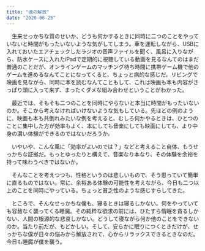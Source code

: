 ```yaml
---
title: "魂の解放"
date: "2020-06-25"
---
```


　生来せっかちな質のせいか、どうも何かするときに同時に二つのことをやっていないと時間がもったいないような気がしてしまう。車を運転しながら、USBに入れておいたエアチェックしたラジオの音声ファイルを聞く、風呂に入りながら、防水ケースに入れたiPadで定期的に視聴している動画を見るなんてのはまだ普通のことだが、オンラインゲームのマッチング待ち時間に携帯ゲーム機で他のゲームを進めるなんてことになってくると、ちょっと病的な感じだ。リビングで映画を見ながら、同時に本を読むなんてこともして、これは映画も本も内容がさっぱり頭に入って来ず、まったくダメな組み合わせということがわかった。

　最近では、そもそも二つのことを同時にやらないと本当に時間がもったいないのか。そこから考えなければいけないような気もしている。先ほどの例のように、映画も本も共倒れみたいな例を考えると、むしろ何かやるときは、ひとつのことに集中した方が効率もよく、本にしても音楽にしても映画にしても、より中身の濃い体験ができるのではないだろうか。

　いやいや、こんな風に「効率がよいのでは？」などと考えること自体、もうせっかちな証拠だ。もっとゆったりと構えて、音楽なり本なり、その体験を余裕を持って味わうべきではないか。

　そんなことを考えつつも、性格というのは悲しいもので、そう思っていて簡単に直るものではない。常に、余裕ある体験の可能性を考えながら、今日も二つ以上のことを同時にやっている。ちょっと貧乏性のような感じすらしてきた。

　ところで、そんなせっかちな僕も、寝るときは寝るしかない。何をやっていても容赦なく襲ってくる睡魔。その純粋な欲求の前には、ひたすら惰眠を貪るしかない、人間の根源的な悲哀しかない。どうして寝ながら何か他のことをできないのか。当たり前だが、もどかしい。そして、安らかに眠りにつくときだけが、せっかちな僕が日々の悩みから解放されて、心からリラックスできるときなのだ。今日も睡魔が僕を襲う。
